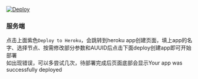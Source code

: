  
[![Deploy](https://www.herokucdn.com/deploy/button.png)](https://dashboard.heroku.com/new?template=https://github.com/sdhsjfrw/good-day)  
  
### 服务端
点击上面紫色`Deploy to Heroku`，会跳转到heroku app创建页面，填上app的名字、选择节点、按需修改部分参数和AUUID后点击下面deploy创建app即可开始部署  
如出现错误，可以多尝试几次，待部署完成后页面底部会显示Your app was successfully deployed  
 

